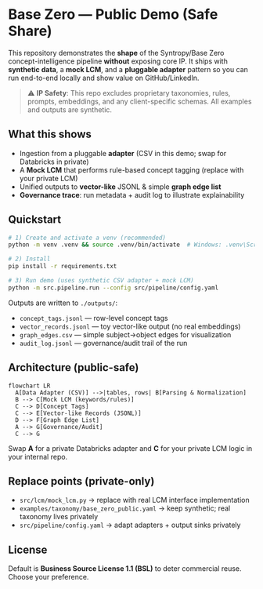 # Base Zero — Public Demo (Safe Share)

This repository demonstrates the **shape** of the Syntropy/Base Zero concept-intelligence pipeline
**without** exposing core IP. It ships with **synthetic data**, a **mock LCM**, and a **pluggable adapter**
pattern so you can run end-to-end locally and show value on GitHub/LinkedIn.

> ⚠️ **IP Safety**: This repo excludes proprietary taxonomies, rules, prompts, embeddings, and
> any client-specific schemas. All examples and outputs are synthetic.

## What this shows
- Ingestion from a pluggable **adapter** (CSV in this demo; swap for Databricks in private)
- A **Mock LCM** that performs rule-based concept tagging (replace with your private LCM)
- Unified outputs to **vector-like** JSONL & simple **graph edge list**
- **Governance trace**: run metadata + audit log to illustrate explainability

## Quickstart
```bash
# 1) Create and activate a venv (recommended)
python -m venv .venv && source .venv/bin/activate  # Windows: .venv\Scripts\activate

# 2) Install
pip install -r requirements.txt

# 3) Run demo (uses synthetic CSV adapter + mock LCM)
python -m src.pipeline.run --config src/pipeline/config.yaml
```

Outputs are written to `./outputs/`:
- `concept_tags.jsonl` — row-level concept tags
- `vector_records.jsonl` — toy vector-like output (no real embeddings)
- `graph_edges.csv` — simple subject→object edges for visualization
- `audit_log.jsonl` — governance/audit trail of the run

## Architecture (public-safe)
```mermaid
flowchart LR
  A[Data Adapter (CSV)] -->|tables, rows| B[Parsing & Normalization]
  B --> C[Mock LCM (keywords/rules)]
  C --> D[Concept Tags]
  C --> E[Vector-like Records (JSONL)]
  D --> F[Graph Edge List]
  A --> G[Governance/Audit]
  C --> G
```
Swap **A** for a private Databricks adapter and **C** for your private LCM logic in your internal repo.

## Replace points (private-only)
- `src/lcm/mock_lcm.py` → replace with real LCM interface implementation
- `examples/taxonomy/base_zero_public.yaml` → keep synthetic; real taxonomy lives privately
- `src/pipeline/config.yaml` → adapt adapters + output sinks privately

## License
Default is **Business Source License 1.1 (BSL)** to deter commercial reuse. Choose your preference.
